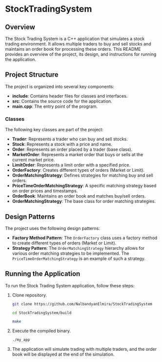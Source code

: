 # StockTradingSystem

## Overview
The Stock Trading System is a C++ application that simulates a stock trading environment. It allows multiple traders to buy and sell stocks and maintains an order book for processing these orders. This README provides an overview of the project, its design, and instructions for running the application.

## Project Structure

The project is organized into several key components:

- **include**: Contains header files for classes and interfaces.
- **src**: Contains the source code for the application.
- **main.cpp**: The entry point of the program.

### Classes
The following key classes are part of the project:

- **Trader**: Represents a trader who can buy and sell stocks.
- **Stock**: Represents a stock with a price and name.
- **Order**: Represents an order placed by a trader (base class).
- **MarketOrder**: Represents a market order that buys or sells at the current market price.
- **LimitOrder**: Represents a limit order with a specified price.
- **OrderFactory**: Creates different types of orders (Market or Limit).
- **OrderMatchingStrategy**: Defines strategies for matching buy and sell orders.
- **PriceTimeOrderMatchingStrategy**: A specific matching strategy based on order prices and timestamps.
- **OrderBook**: Maintains an order book and matches buy/sell orders.
- **OrderMatchingStrategy**: The base class for order matching strategies.

## Design Patterns

The project uses the following design patterns:

- **Factory Method Pattern**: The `OrderFactory` class uses a factory method to create different types of orders (Market or Limit).
- **Strategy Pattern**: The `OrderMatchingStrategy` hierarchy allows for various order matching strategies to be implemented. The `PriceTimeOrderMatchingStrategy` is an example of such a strategy.

## Running the Application

To run the Stock Trading System application, follow these steps:

1. Clone repository.
   
   ```bash
   git clone https://github.com/NalbandyanElmira/StockTradingSystem
   ```

   ```bash
   cd StockTradingSystem/build
   ```
   
   ```bash
   make
   ```
   
2. Execute the compiled binary.
   ```bash
   ./my_app
   ```

3. The application will simulate trading with multiple traders, and the order book will be displayed at the end of the simulation.
